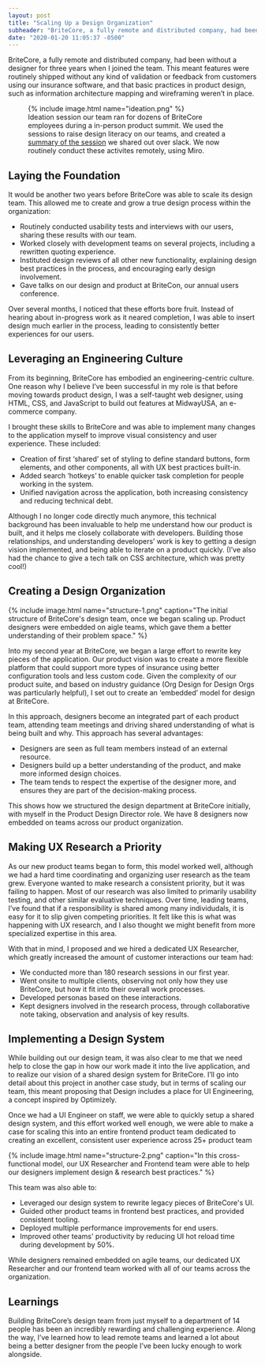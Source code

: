 ```yaml
---
layout: post
title: "Scaling Up a Design Organization"
subheader: "BriteCore, a fully remote and distributed company, had been without a designer for three years when I joined the team. This meant features were routinely shipped without any kind of validation or feedback from customers using our insurance software, and that basic practices in product design, such as information architecture mapping and wireframing weren’t in place."
date: "2020-01-20 11:05:37 -0500"
---
```


<p class="u-text--lg">BriteCore, a fully remote and distributed company, had been without a designer for three years when I joined the team. This meant features were routinely shipped without any kind of validation or feedback from customers using our insurance software, and that basic practices in product design, such as information architecture mapping and wireframing weren’t in place.</p>

<figure class="c-post__image">
    {% include image.html name="ideation.png" %}
    <figcaption class="c-post__caption">Ideation session our team ran for dozens of BriteCore employees during a in-person product summit. We used the sessions to raise design literacy on our teams, and created a <a class="c-post__caption-link js-download" download href="/pd-summit-design-session.pdf" target="_blank">summary of the session</a> we shared out over slack. We now routinely conduct these activites remotely, using Miro.</figcaption>
</figure>


## Laying the Foundation
It would be another two years before BriteCore was able to scale its design team. This allowed me to create and grow a true design process within the organization:

* Routinely conducted usability tests and interviews with our users, sharing these results with our team.
* Worked closely with development teams on several projects, including a rewritten quoting experience.
* Instituted design reviews of all other new functionality, explaining design best practices in the process, and encouraging early design involvement.
* Gave talks on our design and product at BriteCon, our annual users  conference.

Over several months, I noticed that these efforts bore fruit. Instead of hearing about in-progress work as it neared completion, I was able to insert design much earlier in the process, leading to consistently better experiences for our users.

## Leveraging an Engineering Culture
From its beginning, BriteCore has embodied an engineering-centric culture. One reason why I believe I’ve been successful in my role is that before moving towards product design, I was a self-taught web designer, using HTML, CSS, and JavaScript to build out features at MidwayUSA, an e-commerce company. 

I brought these skills to BriteCore and was able to implement many changes to the application myself to improve visual consistency and user experience. These included:
* Creation of first ‘shared’ set of styling to define standard buttons, form elements, and other components, all with UX best practices built-in.
* Added search ‘hotkeys’ to enable quicker task completion for people working in the system.
* Unified navigation across the application, both increasing consistency and reducing technical debt.

Although I no longer code directly much anymore, this technical background has been invaluable to help me understand how our product is built, and it helps me closely collaborate with developers. Building those relationships, and understanding developers’ work is key to getting a design vision implemented, and being able to iterate on a product quickly. (I’ve also had the chance to give a tech talk on CSS architecture, which was pretty cool!)

## Creating a Design Organization
{% include image.html name="structure-1.png" caption="The initial structure of BriteCore's design team, once we began scaling up. Product designers were embedded on aigle teams, which gave them a better understanding of their problem space." %}

Into my second year at BriteCore, we began a large effort to rewrite key pieces of the application. Our product vision was to create a more flexible platform that could support more types of insurance using better configuration tools and less custom code. Given the complexity of our product suite, and based on industry guidance (Org Design for Design Orgs was particularly helpful), I set out to create an ‘embedded’ model for design at BriteCore. 

In this approach, designers become an integrated part of each product team, attending team meetings and driving shared understanding of what is being built and why. This approach has several advantages:
* Designers are seen as full team members instead of an external resource.
* Designers build up a better understanding of the product, and make more informed design choices.
* The team tends to respect the expertise of the designer more, and ensures they are part of the decision-making process.

This shows how we structured the design department at BriteCore initially, with myself in the Product Design Director role. We have 8 designers now embedded on teams across our product organization.

## Making UX Research a Priority
As our new product teams began to form, this model worked well, although we had a hard time coordinating and organizing user research as the team grew. Everyone wanted to make research a consistent priority, but it was failing to happen. Most of our research was also limited to primarily usability testing, and other similar evaluative techniques. Over time, leading teams, I’ve found that if a responsibility is shared among many individudals, it is easy for it to slip given competing priorities. It felt like this is what was happening with UX research, and I also thought we might benefit from more specialized expertise in this area. 

With that in mind, I proposed and we hired a dedicated UX Researcher, which greatly increased the amount of customer interactions our team had:

* We conducted more than 180 research sessions in our first year.
* Went onsite to multiple clients, observing not only how they use BriteCore, but how it fit into their overall work processes.
* Developed personas based on these interactions.
* Kept designers involved in the research process, through collaborative note taking, observation and analysis of key results.

## Implementing a Design System
While building out our design team, it was also clear to me that we need help to close the gap in how our work made it into the live application, and to realize our vision of a shared design system for BriteCore. I’ll go into detail about this project in another case study, but in terms of scaling our team, this meant proposing that Design includes a place for UI Engineering, a concept inspired by Optimizely.

Once we had a UI Engineer on staff, we were able to quickly setup a shared design system, and this effort worked well enough, we were able to make a case for scaling this into an entire frontend product team dedicated to creating an excellent, consistent user experience across 25+ product team

{% include image.html name="structure-2.png" caption="In this cross-functional model, our UX Researcher and Frontend team were able to help our designers implement design & research best practices." %}

This team was also able to:

* Leveraged our design system to rewrite legacy pieces of BriteCore's UI.
* Guided other product teams in frontend best practices, and provided consistent tooling.
* Deployed multiple performance improvements for end users.
* Improved other teams' productivity by reducing UI hot reload time during development by 50%.

While designers remained embedded on agile teams, our dedicated UX Researcher and our frontend team worked with all of our teams across the organization.

## Learnings
Building BriteCore’s design team from just myself to a department of 14 people has been an incredibly rewarding and challenging experience. Along the way, I’ve learned how to lead remote teams and learned a lot about being a better designer from the people I’ve been lucky enough to work alongside.
